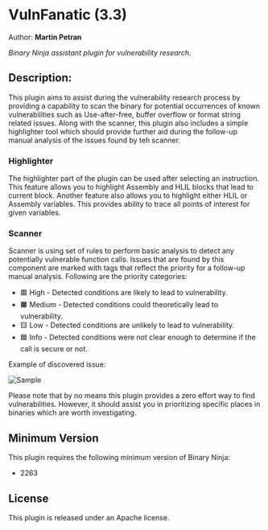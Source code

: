 # VulnFanatic (3.3)

Author: **Martin Petran**

_Binary Ninja assistant plugin for vulnerability research._

## Description:
This plugin aims to assist during the vulnerability research process by providing a capability to scan the binary for potential occurrences of known vulnerabilities such as Use-after-free, buffer overflow or format string related issues. Along with the scanner, this plugin also includes a simple highlighter tool which should provide further aid during the follow-up manual analysis of the issues found by teh scanner.

### Highlighter

The highlighter part of the plugin can be used after selecting an instruction. This feature allows you to highlight Assembly and HLIL blocks that lead to current block. Another feature also allows you to highlight either HLIL or Assembly variables. This provides ability to trace all points of interest for given variables.

### Scanner 

Scanner is using set of rules to perform basic analysis to detect any potentially vulnerable function calls. Issues that are found by this component are marked with tags that reflect the priority for a follow-up manual analysis. Following are the priority categories:

* 🟥 High - Detected conditions are likely to lead to vulnerability.
* 🟧 Medium - Detected conditions could theoretically lead to vulnerability.
* 🟨 Low - Detected conditions are unlikely to lead to vulnerability.
* 🟦 Info - Detected conditions were not clear enough to determine if the call is secure or not.

Example of discovered issue:

![Sample](https://github.com/Martyx00/VulnFanatic/blob/master/static/sample2.png?raw=true "Sample")

Please note that by no means this plugin provides a zero effort way to find vulnerabilities. However, it should assist you in prioritizing specific places in binaries which are worth investigating.

## Minimum Version

This plugin requires the following minimum version of Binary Ninja:

 * 2263

## License

This plugin is released under an Apache license.
